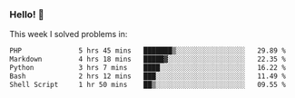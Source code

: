 ### Hello! 👋

This week I solved problems in:

<!--START_SECTION:waka-->

```txt
PHP              5 hrs 45 mins   ███████▒░░░░░░░░░░░░░░░░░   29.89 %
Markdown         4 hrs 18 mins   █████▓░░░░░░░░░░░░░░░░░░░   22.35 %
Python           3 hrs 7 mins    ████░░░░░░░░░░░░░░░░░░░░░   16.22 %
Bash             2 hrs 12 mins   ███░░░░░░░░░░░░░░░░░░░░░░   11.49 %
Shell Script     1 hr 50 mins    ██▒░░░░░░░░░░░░░░░░░░░░░░   09.55 %
```

<!--END_SECTION:waka-->
